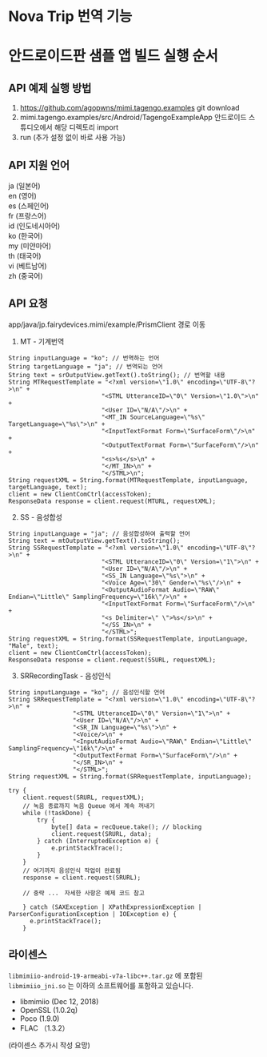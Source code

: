 # Nova Trip 번역 기능


# 안드로이드판 샘플 앱 빌드 실행 순서

## API 예제 실행 방법
1. https://github.com/agopwns/mimi.tagengo.examples git download
2. mimi.tagengo.examples/src/Android/TagengoExampleApp 안드로이드 스튜디오에서 해당 디렉토리 import
3. run (추가 설정 없이 바로 사용 가능)

## API 지원 언어
ja (일본어)  
en (영어)  
es (스페인어)  
fr (프랑스어)  
id (인도네시아어)  
ko (한국어)  
my (미얀마어)  
th (태국어)  
vi (베트남어)  
zh (중국어)  

## API 요청
app/java/jp.fairydevices.mimi/example/PrismClient 경로 이동

  1. MT - 기계번역
  ~~~
  String inputLanguage = "ko"; // 번역하는 언어
  String targetLanguage = "ja"; // 번역되는 언어
  String text = srOutputView.getText().toString(); // 번역할 내용
  String MTRequestTemplate = "<?xml version=\"1.0\" encoding=\"UTF-8\"?>\n" +
                            "<STML UtteranceID=\"0\" Version=\"1.0\">\n" +
                            "<User ID=\"N/A\"/>\n" +
                            "<MT_IN SourceLanguage=\"%s\" TargetLanguage=\"%s\">\n" +
                            "<InputTextFormat Form=\"SurfaceForm\"/>\n" +
                            "<OutputTextFormat Form=\"SurfaceForm\"/>\n" +
                            "<s>%s</s>\n" +
                            "</MT_IN>\n" +
                            "</STML>\n";
  String requestXML = String.format(MTRequestTemplate, inputLanguage, targetLanguage, text);
  client = new ClientComCtrl(accessToken);
  ResponseData response = client.request(MTURL, requestXML);
  ~~~
  2. SS - 음성합성
  ~~~
  String inputLanguage = "ja"; // 음성합성하여 출력할 언어
  String text = mtOutputView.getText().toString();
  String SSRequestTemplate = "<?xml version=\"1.0\" encoding=\"UTF-8\"?>\n" +
                            "<STML UtteranceID=\"0\" Version=\"1\">\n" +
                            "<User ID=\"N/A\"/>\n" +
                            "<SS_IN Language=\"%s\">\n" +
                            "<Voice Age=\"30\" Gender=\"%s\"/>\n" +
                            "<OutputAudioFormat Audio=\"RAW\" Endian=\"Little\" SamplingFrequency=\"16k\"/>\n" +
                            "<InputTextFormat Form=\"SurfaceForm\"/>\n" +
                            "<s Delimiter=\" \">%s</s>\n" +
                            "</SS_IN>\n" +
                            "</STML>";
  String requestXML = String.format(SSRequestTemplate, inputLanguage, "Male", text);
  client = new ClientComCtrl(accessToken);
  ResponseData response = client.request(SSURL, requestXML);
  ~~~                  
  3. SRRecordingTask - 음성인식
  ~~~
  String inputLanguage = "ko"; // 음성인식할 언어
  String SRRequestTemplate = "<?xml version=\"1.0\" encoding=\"UTF-8\"?>\n" +
                    "<STML UtteranceID=\"0\" Version=\"1\">\n" +
                    "<User ID=\"N/A\"/>\n" +
                    "<SR_IN Language=\"%s\">\n" +
                    "<Voice/>\n" +
                    "<InputAudioFormat Audio=\"RAW\" Endian=\"Little\" SamplingFrequency=\"16k\"/>\n" +
                    "<OutputTextFormat Form=\"SurfaceForm\"/>\n" +
                    "</SR_IN>\n" +
                    "</STML>";
  String requestXML = String.format(SRRequestTemplate, inputLanguage);

  try {
      client.request(SRURL, requestXML);
      // 녹음 종료까지 녹음 Queue 에서 계속 꺼내기
      while (!taskDone) {
          try {
              byte[] data = recQueue.take(); // blocking
              client.request(SRURL, data);
          } catch (InterruptedException e) {
              e.printStackTrace();
          }
      }
      // 여기까지 음성인식 작업이 완료됨
      response = client.request(SRURL);

      // 중략 ...　자세한 사항은 예제 코드 참고

      } catch (SAXException | XPathExpressionException | ParserConfigurationException | IOException e) {
        e.printStackTrace();
      }
  ~~~

## 라이센스
`libmimiio-android-19-armeabi-v7a-libc++.tar.gz` 에 포함된 `libmimiio_jni.so` 는 이하의 소프트웨어를 포함하고 있습니다.

- libmimiio (Dec 12, 2018)
- OpenSSL (1.0.2q)
- Poco (1.9.0)
- FLAC （1.3.2）

(라이센스 추가시 작성 요망)
